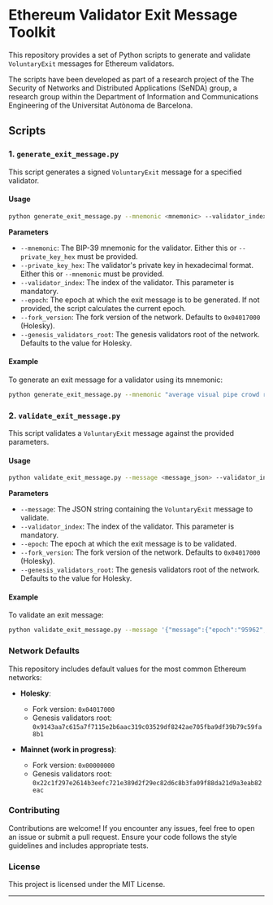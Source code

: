 # Ethereum Validator Exit Message Toolkit

This repository provides a set of Python scripts to generate and validate `VoluntaryExit` messages for Ethereum validators.

The scripts have been developed as part of a research project of the The Security of Networks and Distributed Applications (SeNDA) group, a research group within the Department of Information and Communications Engineering of the Universitat Autònoma de Barcelona.

## Scripts

### 1. `generate_exit_message.py`

This script generates a signed `VoluntaryExit` message for a specified validator.

#### Usage
```bash
python generate_exit_message.py --mnemonic <mnemonic> --validator_index <validator_index> [--epoch <epoch>] [--private_key_hex <private_key_hex>] [--fork_version <fork_version>] [--genesis_validators_root <genesis_validators_root>]
```

**Parameters**

- `--mnemonic`: The BIP-39 mnemonic for the validator. Either this or `--private_key_hex` must be provided.
- `--private_key_hex`: The validator's private key in hexadecimal format. Either this or `--mnemonic` must be provided.
- `--validator_index`: The index of the validator. This parameter is mandatory.
- `--epoch`: The epoch at which the exit message is to be generated. If not provided, the script calculates the current epoch.
- `--fork_version`: The fork version of the network. Defaults to `0x04017000` (Holesky).
- `--genesis_validators_root`: The genesis validators root of the network. Defaults to the value for Holesky.

#### Example

To generate an exit message for a validator using its mnemonic:

```bash
python generate_exit_message.py --mnemonic "average visual pipe crowd reform alcohol music afraid fee pizza copy divide fish poet hurdle cousin either work pipe scout oppose amount creek canoe" --validator_index 1887870
```

### 2. `validate_exit_message.py`

This script validates a `VoluntaryExit` message against the provided parameters.

#### Usage
```bash
python validate_exit_message.py --message <message_json> --validator_index <validator_index> --epoch <epoch> [--fork_version <fork_version>] [--genesis_validators_root <genesis_validators_root>]
```

**Parameters**

- `--message`: The JSON string containing the `VoluntaryExit` message to validate.
- `--validator_index`: The index of the validator. This parameter is mandatory.
- `--epoch`: The epoch at which the exit message is to be validated.
- `--fork_version`: The fork version of the network. Defaults to `0x04017000` (Holesky).
- `--genesis_validators_root`: The genesis validators root of the network. Defaults to the value for Holesky.

#### Example

To validate an exit message:

```bash
python validate_exit_message.py --message '{"message":{"epoch":"95962","validator_index":"1887870"},"signature":"0xa4b2c3d4..."}' --validator_index 1887870 --epoch 95962
```

### Network Defaults

This repository includes default values for the most common Ethereum networks:

- **Holesky**:
  - Fork version: `0x04017000`
  - Genesis validators root: `0x9143aa7c615a7f7115e2b6aac319c03529df8242ae705fba9df39b79c59fa8b1`

- **Mainnet (work in progress)**:
  - Fork version: `0x00000000`
  - Genesis validators root: `0x22c1f297e2614b3eefc721e389d2f29ec82d6c8b3fa09f88da21d9a3eab82eac`

### Contributing

Contributions are welcome! If you encounter any issues, feel free to open an issue or submit a pull request. Ensure your code follows the style guidelines and includes appropriate tests.

### License

This project is licensed under the MIT License.

---
